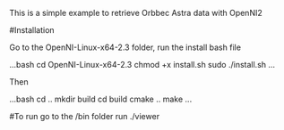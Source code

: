 This is a simple example to retrieve Orbbec Astra data with OpenNI2 

#Installation

Go to the OpenNI-Linux-x64-2.3 folder, run the install bash file

...bash
cd OpenNI-Linux-x64-2.3
chmod +x install.sh
sudo ./install.sh
...

Then 

...bash
cd ..
mkdir build
cd build
cmake ..
make
...

#To run 
go to the /bin folder
run ./viewer

